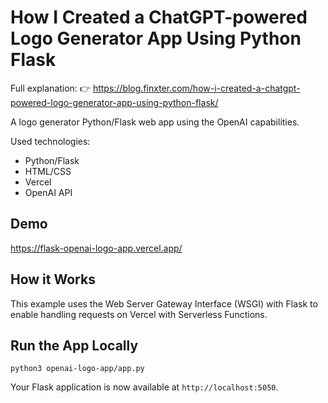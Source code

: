 # How I Created a ChatGPT-powered Logo Generator App Using Python Flask

Full explanation: 👉 https://blog.finxter.com/how-i-created-a-chatgpt-powered-logo-generator-app-using-python-flask/

A logo generator Python/Flask web app using the OpenAI capabilities.

Used technologies:
- Python/Flask
- HTML/CSS
- Vercel
- OpenAI API

## Demo

https://flask-openai-logo-app.vercel.app/

## How it Works

This example uses the Web Server Gateway Interface (WSGI) with Flask to enable handling requests on Vercel with Serverless Functions.

## Run the App Locally

```
python3 openai-logo-app/app.py
```

Your Flask application is now available at `http://localhost:5050`.
